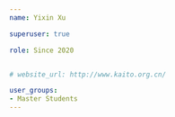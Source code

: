 ```yaml
---
name: Yixin Xu

superuser: true

role: Since 2020


# website_url: http://www.kaito.org.cn/

user_groups:
- Master Students
---
```

